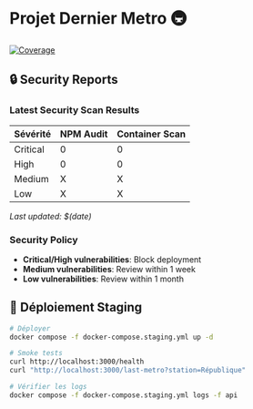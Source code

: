 # Projet Dernier Metro 🚇


[![Coverage](https://img.shields.io/badge/coverage-100%25-brightgreen)](https://gitlab.com/kamelapierrick/projet_dernier_metro)


## 🔒 Security Reports

### Latest Security Scan Results

| Sévérité | NPM Audit | Container Scan |
|----------|-----------|----------------|
| Critical | 0         | 0              |
| High     | 0         | 0              |
| Medium   | X         | X              |
| Low      | X         | X              |

*Last updated: $(date)*

### Security Policy

- **Critical/High vulnerabilities**: Block deployment
- **Medium vulnerabilities**: Review within 1 week  
- **Low vulnerabilities**: Review within 1 month



## 🚀 Déploiement Staging

```bash
# Déployer
docker compose -f docker-compose.staging.yml up -d

# Smoke tests
curl http://localhost:3000/health
curl "http://localhost:3000/last-metro?station=République"

# Vérifier les logs
docker compose -f docker-compose.staging.yml logs -f api